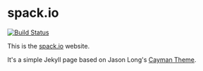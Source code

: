 # spack.io

[![Build Status](https://travis-ci.com/spack/spack.io.svg?branch=master)](https://travis-ci.com/spack/spack.io)

This is the [spack.io](https://spack.io) website.

It's a simple Jekyll page based on Jason Long's
[Cayman Theme](https://github.com/jasonlong/cayman-theme).
